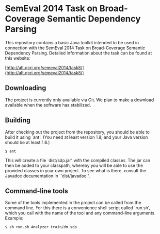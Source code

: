 # SemEval 2014 Task on Broad-Coverage Semantic Dependency Parsing

This repository contains a basic Java toolkit intended to be used in connection with the SemEval 2014 Task on Broad-Coverage Semantic Dependency Parsing. Detailed information about the task can be found at this website:

[http://alt.qcri.org/semeval2014/task8/](http://alt.qcri.org/semeval2014/task8/)

## Downloading

The project is currently only available via Git. We plan to make a download available when the software has stabilized.

## Building

After checking out the project from the repository, you should be able to build it using `ant'. (You need at least version 1.8, and your Java version should be at least 1.6.)

	$ ant

This will create a file `dist/sdp.jar' with the compiled classes. The jar can then be added to your classpath, whereby you will be able to use the provided classes in your own project. To see what is there, consult the Javadoc documentation in ``dist/javadoc''.

## Command-line tools

Some of the tools implemented in the project can be called from the command line. For this there is a convenience shell script called `run.sh', which you call with the name of the tool and any command-line arguments. Example:

	$ sh run.sh Analyzer train/dm.sdp
